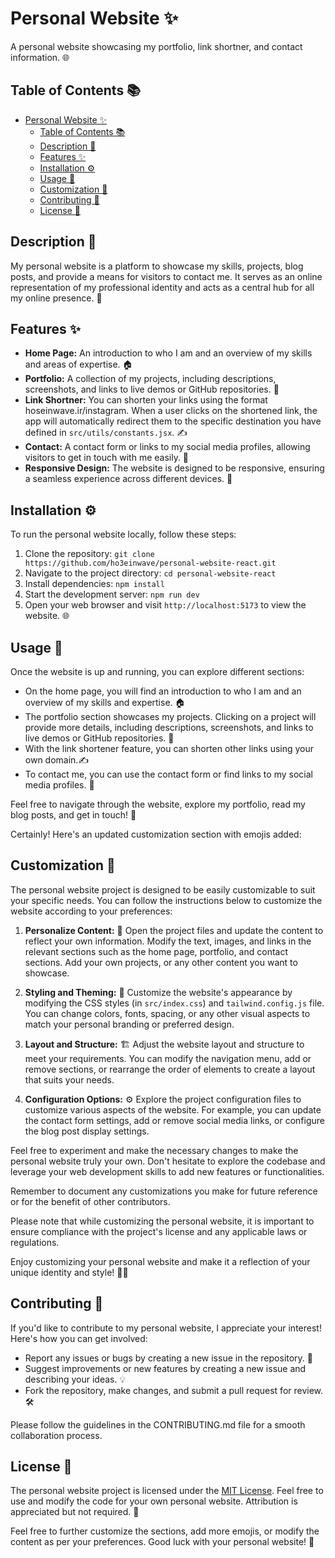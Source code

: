 # Personal Website ✨

A personal website showcasing my portfolio, link shortner, and contact information. 🌐

## Table of Contents 📚

- [Personal Website ✨](#personal-website-)
  - [Table of Contents 📚](#table-of-contents-)
  - [Description 📝](#description-)
  - [Features ✨](#features-)
  - [Installation ⚙️](#installation-️)
  - [Usage 🚀](#usage-)
  - [Customization 🎨](#customization-)
  - [Contributing 🤝](#contributing-)
  - [License 📄](#license-)

## Description 📝

My personal website is a platform to showcase my skills, projects, blog posts, and provide a means for visitors to contact me. It serves as an online representation of my professional identity and acts as a central hub for all my online presence. 🚀

## Features ✨

- **Home Page:** An introduction to who I am and an overview of my skills and areas of expertise. 🏠
- **Portfolio:** A collection of my projects, including descriptions, screenshots, and links to live demos or GitHub repositories. 💼
- **Link Shortner:** You can shorten your links using the format hoseinwave.ir/instagram. When a user clicks on the shortened link, the app will automatically redirect them to the specific destination you have defined in `src/utils/constants.jsx`. ✍️
- **Contact:** A contact form or links to my social media profiles, allowing visitors to get in touch with me easily. 📧
- **Responsive Design:** The website is designed to be responsive, ensuring a seamless experience across different devices. 📱

## Installation ⚙️

To run the personal website locally, follow these steps:

1. Clone the repository: `git clone https://github.com/ho3einwave/personal-website-react.git`
2. Navigate to the project directory: `cd personal-website-react`
3. Install dependencies: `npm install`
4. Start the development server: `npm run dev`
5. Open your web browser and visit `http://localhost:5173` to view the website. 🌐

## Usage 🚀

Once the website is up and running, you can explore different sections:

- On the home page, you will find an introduction to who I am and an overview of my skills and expertise. 🏠
- The portfolio section showcases my projects. Clicking on a project will provide more details, including descriptions, screenshots, and links to live demos or GitHub repositories. 💼
- With the link shortener feature, you can shorten other links using your own domain.✍️
- To contact me, you can use the contact form or find links to my social media profiles. 📧

Feel free to navigate through the website, explore my portfolio, read my blog posts, and get in touch! 🌟

Certainly! Here's an updated customization section with emojis added:

## Customization 🎨

The personal website project is designed to be easily customizable to suit your specific needs. You can follow the instructions below to customize the website according to your preferences:

1. **Personalize Content:** 📝 Open the project files and update the content to reflect your own information. Modify the text, images, and links in the relevant sections such as the home page, portfolio, and contact sections. Add your own projects, or any other content you want to showcase.

2. **Styling and Theming:** 🎨 Customize the website's appearance by modifying the CSS styles (in `src/index.css`) and `tailwind.config.js` file. You can change colors, fonts, spacing, or any other visual aspects to match your personal branding or preferred design.

3. **Layout and Structure:** 🏗️ Adjust the website layout and structure to meet your requirements. You can modify the navigation menu, add or remove sections, or rearrange the order of elements to create a layout that suits your needs.

4. **Configuration Options:** ⚙️ Explore the project configuration files to customize various aspects of the website. For example, you can update the contact form settings, add or remove social media links, or configure the blog post display settings.

Feel free to experiment and make the necessary changes to make the personal website truly your own. Don't hesitate to explore the codebase and leverage your web development skills to add new features or functionalities.

Remember to document any customizations you make for future reference or for the benefit of other contributors.

Please note that while customizing the personal website, it is important to ensure compliance with the project's license and any applicable laws or regulations.

Enjoy customizing your personal website and make it a reflection of your unique identity and style! 🌟🚀

## Contributing 🤝

If you'd like to contribute to my personal website, I appreciate your interest! Here's how you can get involved:

- Report any issues or bugs by creating a new issue in the repository. 🐛
- Suggest improvements or new features by creating a new issue and describing your ideas. 💡
- Fork the repository, make changes, and submit a pull request for review. 🛠️

Please follow the guidelines in the CONTRIBUTING.md file for a smooth collaboration process.

## License 📄

The personal website project is licensed under the [MIT License](LICENSE). Feel free to use and modify the code for your own personal website. Attribution is appreciated but not required. 📝

Feel free to further customize the sections, add more emojis, or modify the content as per your preferences. Good luck with your personal website! 🌟